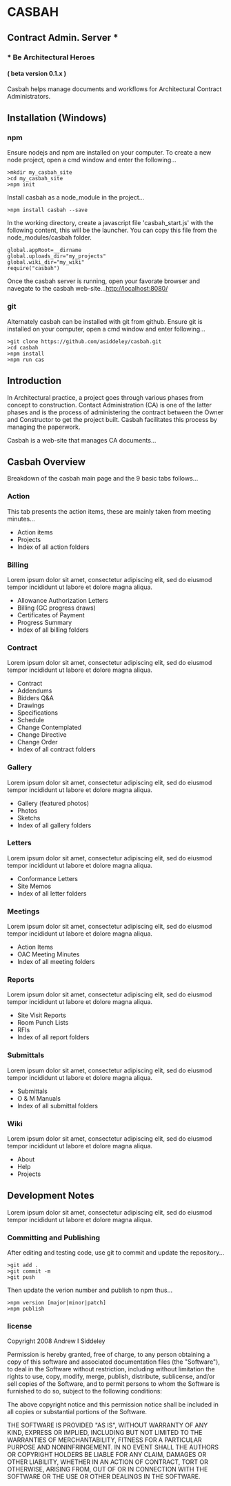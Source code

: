# CASBAH 
## Contract Admin. Server *
### * Be Architectural Heroes 
#### ( beta version 0.1.x )
Casbah helps manage documents and workflows for Architectural Contract Administrators. 

## Installation (Windows)
 

### npm
Ensure nodejs and npm are installed on your computer. To create a new node project, open a cmd window and enter the following...
```
>mkdir my_casbah_site
>cd my_casbah_site
>npm init
```
Install casbah as a node_module in the project...
```
>npm install casbah --save
```
In the working directory, create a javascript file 'casbah_start.js' with the following content, this will be the launcher.  You can copy this file from the node_modules/casbah folder.
```
global.appRoot=__dirname
global.uploads_dir="my_projects"
global.wiki_dir="my_wiki"
require("casbah")
```
Once the casbah server is running, open your favorate browser and navegate to the casbah web-site...[http://localhost:8080/](http://localhost:8080/)



### git
Alternately casbah can be installed with git from github.  Ensure git is installed on your computer, open a cmd window and enter following...
```
>git clone https://github.com/asiddeley/casbah.git
>cd casbah
>npm install
>npm run cas
```



## Introduction
In Architectural practice, a project goes through various phases from concept to construction.  Contact Administration (CA) is one of the latter phases and is the process of administering the contract between the Owner and Constructor to get the project built.  Casbah facilitates this process by managing the paperwork.  

Casbah is a web-site that manages CA documents...

## Casbah Overview
Breakdown of the casbah main page and the 9 basic tabs follows...

### Action
This tab presents the action items, these are mainly taken from meeting minutes...
+ Action items
+ Projects
+ Index of all action folders

### Billing
Lorem ipsum dolor sit amet, consectetur adipiscing elit, sed do eiusmod tempor incididunt ut labore et dolore magna aliqua.
+ Allowance Authorization Letters
+ Billing (GC progress draws)
+ Certificates of Payment
+ Progress Summary
+ Index of all billing folders

### Contract
Lorem ipsum dolor sit amet, consectetur adipiscing elit, sed do eiusmod tempor incididunt ut labore et dolore magna aliqua. 
+ Contract
+ Addendums
+ Bidders Q&A
+ Drawings
+ Specifications
+ Schedule
+ Change Contemplated
+ Change Directive
+ Change Order
+ Index of all contract folders

### Gallery
Lorem ipsum dolor sit amet, consectetur adipiscing elit, sed do eiusmod tempor incididunt ut labore et dolore magna aliqua. 
+ Gallery (featured photos)
+ Photos 
+ Sketchs
+ Index of all gallery folders


### Letters
Lorem ipsum dolor sit amet, consectetur adipiscing elit, sed do eiusmod tempor incididunt ut labore et dolore magna aliqua. 
+ Conformance Letters
+ Site Memos
+ Index of all letter folders

### Meetings
Lorem ipsum dolor sit amet, consectetur adipiscing elit, sed do eiusmod tempor incididunt ut labore et dolore magna aliqua.
+ Action Items
+ OAC Meeting Minutes
+ Index of all meeting folders

### Reports
Lorem ipsum dolor sit amet, consectetur adipiscing elit, sed do eiusmod tempor incididunt ut labore et dolore magna aliqua.
+ Site Visit Reports
+ Room Punch Lists
+ RFIs
+ Index of all report folders

### Submittals
Lorem ipsum dolor sit amet, consectetur adipiscing elit, sed do eiusmod tempor incididunt ut labore et dolore magna aliqua.
+ Submittals
+ O & M Manuals
+ Index of all submittal folders

### Wiki
Lorem ipsum dolor sit amet, consectetur adipiscing elit, sed do eiusmod tempor incididunt ut labore et dolore magna aliqua.
+ About
+ Help
+ Projects

## Development Notes
Lorem ipsum dolor sit amet, consectetur adipiscing elit, sed do eiusmod tempor incididunt ut labore et dolore magna aliqua.

### Committing and Publishing 
After editing and testing code, use git to commit and update the repository... 
```
>git add .
>git commit -m 
>git push
```
Then update the verion number and publish to npm thus...
```
>npm version [major|minor|patch]
>npm publish
```
### license
Copyright 2008 Andrew I Siddeley

Permission is hereby granted, free of charge, to any person obtaining a copy of this software and associated documentation files (the "Software"), to deal in the Software without restriction, including without limitation the rights to use, copy, modify, merge, publish, distribute, sublicense, and/or sell copies of the Software, and to permit persons to whom the Software is furnished to do so, subject to the following conditions:

The above copyright notice and this permission notice shall be included in all copies or substantial portions of the Software.

THE SOFTWARE IS PROVIDED "AS IS", WITHOUT WARRANTY OF ANY KIND, EXPRESS OR IMPLIED, INCLUDING BUT NOT LIMITED TO THE WARRANTIES OF MERCHANTABILITY, FITNESS FOR A PARTICULAR PURPOSE AND NONINFRINGEMENT. IN NO EVENT SHALL THE AUTHORS OR COPYRIGHT HOLDERS BE LIABLE FOR ANY CLAIM, DAMAGES OR OTHER LIABILITY, WHETHER IN AN ACTION OF CONTRACT, TORT OR OTHERWISE, ARISING FROM, OUT OF OR IN CONNECTION WITH THE SOFTWARE OR THE USE OR OTHER DEALINGS IN THE SOFTWARE.






